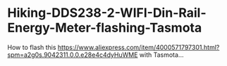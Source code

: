 # Hiking-DDS238-2-WIFI-Din-Rail-Energy-Meter-flashing-Tasmota

How to flash this https://www.aliexpress.com/item/4000571797301.html?spm=a2g0s.9042311.0.0.e28e4c4dyHuWME with Tasmota...
